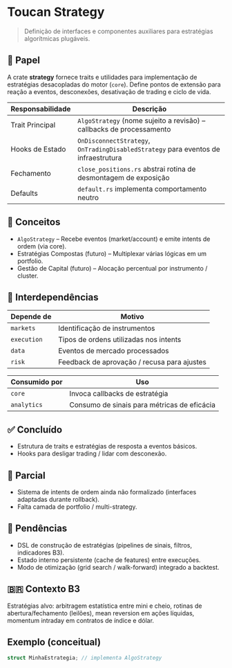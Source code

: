# Toucan Strategy

> Definição de interfaces e componentes auxiliares para estratégias algorítmicas plugáveis.

## 🎯 Papel
A crate **strategy** fornece traits e utilidades para implementação de estratégias desacopladas do motor (`core`). Define pontos de extensão para reação a eventos, desconexões, desativação de trading e ciclo de vida.

| Responsabilidade | Descrição |
|------------------|-----------|
| Trait Principal | `AlgoStrategy` (nome sujeito a revisão) – callbacks de processamento |
| Hooks de Estado | `OnDisconnectStrategy`, `OnTradingDisabledStrategy` para eventos de infraestrutura |
| Fechamento | `close_positions.rs` abstrai rotina de desmontagem de exposição |
| Defaults | `default.rs` implementa comportamento neutro |

## 🔑 Conceitos
- `AlgoStrategy` – Recebe eventos (market/account) e emite intents de ordem (via core).
- Estratégias Compostas (futuro) – Multiplexar várias lógicas em um portfolio.
- Gestão de Capital (futuro) – Alocação percentual por instrumento / cluster.

## 🔗 Interdependências
| Depende de | Motivo |
|------------|-------|
| `markets` | Identificação de instrumentos |
| `execution` | Tipos de ordens utilizadas nos intents |
| `data` | Eventos de mercado processados |
| `risk` | Feedback de aprovação / recusa para ajustes |

| Consumido por | Uso |
|---------------|-----|
| `core` | Invoca callbacks de estratégia |
| `analytics` | Consumo de sinais para métricas de eficácia |

## ✅ Concluído
- Estrutura de traits e estratégias de resposta a eventos básicos.
- Hooks para desligar trading / lidar com desconexão.

## 🧪 Parcial
- Sistema de intents de ordem ainda não formalizado (interfaces adaptadas durante rollback).
- Falta camada de portfolio / multi-strategy.

## 🚧 Pendências
- DSL de construção de estratégias (pipelines de sinais, filtros, indicadores B3).
- Estado interno persistente (cache de features) entre execuções.
- Modo de otimização (grid search / walk-forward) integrado a backtest.

## 🇧🇷 Contexto B3
Estratégias alvo: arbitragem estatística entre mini e cheio, rotinas de abertura/fechamento (leilões), mean reversion em ações líquidas, momentum intraday em contratos de índice e dólar.

## Exemplo (conceitual)
```rust
struct MinhaEstrategia; // implementa AlgoStrategy
```
